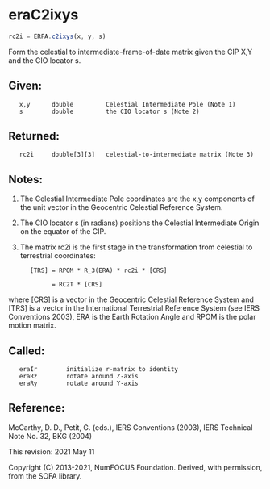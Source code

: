# eraC2ixys

```js
rc2i = ERFA.c2ixys(x, y, s)
```

Form the celestial to intermediate-frame-of-date matrix given the CIP
X,Y and the CIO locator s.

## Given:
```
   x,y      double         Celestial Intermediate Pole (Note 1)
   s        double         the CIO locator s (Note 2)
```

## Returned:
```
   rc2i     double[3][3]   celestial-to-intermediate matrix (Note 3)
```

## Notes:

1) The Celestial Intermediate Pole coordinates are the x,y
   components of the unit vector in the Geocentric Celestial
   Reference System.

2) The CIO locator s (in radians) positions the Celestial
   Intermediate Origin on the equator of the CIP.

3) The matrix rc2i is the first stage in the transformation from
   celestial to terrestrial coordinates:

```
      [TRS] = RPOM * R_3(ERA) * rc2i * [CRS]

            = RC2T * [CRS]
```

   where [CRS] is a vector in the Geocentric Celestial Reference
   System and [TRS] is a vector in the International Terrestrial
   Reference System (see IERS Conventions 2003), ERA is the Earth
   Rotation Angle and RPOM is the polar motion matrix.

## Called:
```
   eraIr        initialize r-matrix to identity
   eraRz        rotate around Z-axis
   eraRy        rotate around Y-axis
```

## Reference:

   McCarthy, D. D., Petit, G. (eds.), IERS Conventions (2003),
   IERS Technical Note No. 32, BKG (2004)

This revision:  2021 May 11

Copyright (C) 2013-2021, NumFOCUS Foundation.
Derived, with permission, from the SOFA library.
